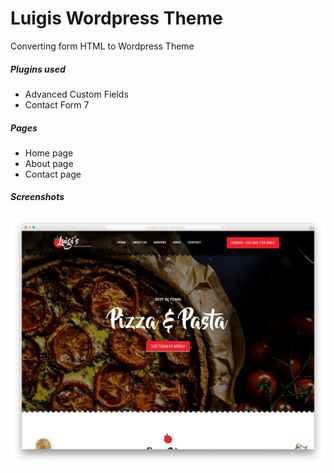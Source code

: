 # Luigis Wordpress Theme
Converting form HTML to Wordpress Theme

##### Plugins used
  - Advanced Custom Fields 
  - Contact Form 7

##### Pages
  - Home page
  - About page
  - Contact page

##### Screenshots
![Screenshot](/screenshot.png "Screenshot")
